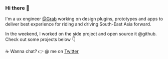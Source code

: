 ### Hi there 👋

I'm a ux engineer [@Grab](https://grab.com) working on design plugins, prototypes and apps to deliver best experience for riding and driving South-East Asia forward.

In the weekend, I worked on the side project and open source it @github. Check out some projects below 👇

☕ Wanna chat? 👉 @ me on [Twitter](https://twitter.com/sonnylazuardi)
